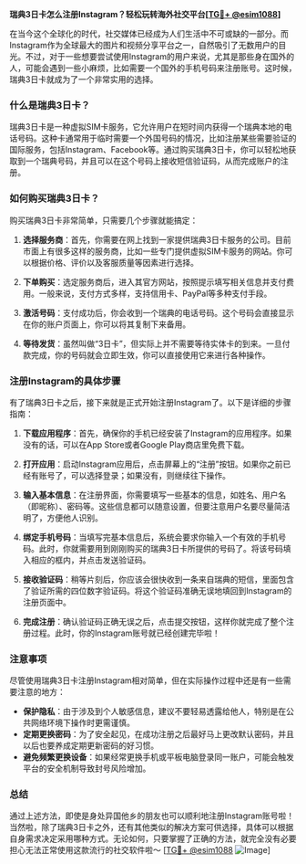 **瑞典3日卡怎么注册Instagram？轻松玩转海外社交平台[[TG💪+ @esim1088](https://t.me/s/esim1088)]**

在当今这个全球化的时代，社交媒体已经成为人们生活中不可或缺的一部分。而Instagram作为全球最大的图片和视频分享平台之一，自然吸引了无数用户的目光。不过，对于一些想要尝试使用Instagram的用户来说，尤其是那些身在国外的人，可能会遇到一些小麻烦，比如需要一个国外的手机号码来注册账号。这时候，瑞典3日卡就成为了一个非常实用的选择。

### 什么是瑞典3日卡？

瑞典3日卡是一种虚拟SIM卡服务，它允许用户在短时间内获得一个瑞典本地的电话号码。这种卡通常用于临时需要一个外国号码的情况，比如注册某些需要验证的国际服务，包括Instagram、Facebook等。通过购买瑞典3日卡，你可以轻松地获取到一个瑞典号码，并且可以在这个号码上接收短信验证码，从而完成账户的注册。

### 如何购买瑞典3日卡？

购买瑞典3日卡非常简单，只需要几个步骤就能搞定：

1. **选择服务商**：首先，你需要在网上找到一家提供瑞典3日卡服务的公司。目前市面上有很多这样的服务商，比如一些专门提供虚拟SIM卡服务的网站。你可以根据价格、评价以及客服质量等因素进行选择。

2. **下单购买**：选定服务商后，进入其官方网站，按照提示填写相关信息并支付费用。一般来说，支付方式多样，支持信用卡、PayPal等多种支付手段。

3. **激活号码**：支付成功后，你会收到一个瑞典的电话号码。这个号码会直接显示在你的账户页面上，你可以将其复制下来备用。

4. **等待发货**：虽然叫做“3日卡”，但实际上并不需要等待实体卡的到来。一旦付款完成，你的号码就会立即生效，你可以直接使用它来进行各种操作。

### 注册Instagram的具体步骤

有了瑞典3日卡之后，接下来就是正式开始注册Instagram了。以下是详细的步骤指南：

1. **下载应用程序**：首先，确保你的手机已经安装了Instagram的应用程序。如果没有的话，可以在App Store或者Google Play商店里免费下载。

2. **打开应用**：启动Instagram应用后，点击屏幕上的“注册”按钮。如果你之前已经有账号了，可以选择登录；如果没有，则继续往下操作。

3. **输入基本信息**：在注册界面，你需要填写一些基本的信息，如姓名、用户名（即昵称）、密码等。这些信息都可以随意设置，但要注意用户名要尽量简洁明了，方便他人识别。

4. **绑定手机号码**：当填写完基本信息后，系统会要求你输入一个有效的手机号码。此时，你就需要用到刚刚购买的瑞典3日卡所提供的号码了。将该号码填入相应的框内，并点击发送验证码。

5. **接收验证码**：稍等片刻后，你应该会很快收到一条来自瑞典的短信，里面包含了验证所需的四位数字验证码。将这个验证码准确无误地填回到Instagram的注册页面中。

6. **完成注册**：确认验证码正确无误之后，点击提交按钮，这样你就完成了整个注册过程。此时，你的Instagram账号就已经创建完毕啦！

### 注意事项

尽管使用瑞典3日卡注册Instagram相对简单，但在实际操作过程中还是有一些需要注意的地方：

- **保护隐私**：由于涉及到个人敏感信息，建议不要轻易透露给他人，特别是在公共网络环境下操作时更需谨慎。
- **定期更换密码**：为了安全起见，在成功注册之后最好马上更改默认密码，并且以后也要养成定期更新密码的好习惯。
- **避免频繁更换设备**：如果经常更换手机或平板电脑登录同一账户，可能会触发平台的安全机制导致封号风险增加。

### 总结

通过上述方法，即使是身处异国他乡的朋友也可以顺利地注册Instagram账号啦！当然啦，除了瑞典3日卡之外，还有其他类似的解决方案可供选择，具体可以根据自身需求决定采用哪种方式。无论如何，只要掌握了正确的方法，就完全没有必要担心无法正常使用这款流行的社交软件啦～ [[TG💪+ @esim1088](https://t.me/s/esim1088) ![Image](https://i.postimg.cc/4NQfJmqS/Snipaste-2025-05-13-00-14-12.png)]